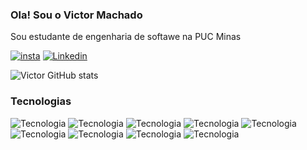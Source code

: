 ### Ola! Sou o Victor Machado


Sou estudante de engenharia de softawe na PUC Minas


[![insta](https://img.shields.io/badge/Instagram-E4405F?style=for-the-badge&logo=instagram&logoColor=white
)](https://www.instagram.com/victor_machad003/)
[![Linkedin](https://img.shields.io/badge/LinkedIn-0077B5?style=for-the-badge&logo=linkedin&logoColor=white
)](https://www.linkedin.com/in/victormachado003/)

![Victor GitHub stats](https://github-readme-stats.vercel.app/api?username=thoth003&show_icons=true&theme=dracula)

### Tecnologias 


![Tecnologia](https://img.shields.io/badge/HTML5-E34F26?style=for-the-badge&logo=html5&logoColor=white
)
![Tecnologia](https://img.shields.io/badge/CSS3-1572B6?style=for-the-badge&logo=css3&logoColor=white
)
![Tecnologia](https://img.shields.io/badge/C-00599C?style=for-the-badge&logo=c&logoColor=white
)
![Tecnologia](https://img.shields.io/badge/C%2B%2B-00599C?style=for-the-badge&logo=c%2B%2B&logoColor=white
)
![Tecnologia](https://img.shields.io/badge/Java-ED8B00?style=for-the-badge&logo=openjdk&logoColor=white
)
![Tecnologia](https://img.shields.io/badge/MySQL-00000F?style=for-the-badge&logo=mysql&logoColor=white
)
![Tecnologia](https://img.shields.io/badge/Microsoft_Office-D83B01?style=for-the-badge&logo=microsoft-office&logoColor=white
)
![Tecnologia](https://img.shields.io/badge/Bootstrap-563D7C?style=for-the-badge&logo=bootstrap&logoColor=white
)
![Tecnologia](https://img.shields.io/badge/JavaScript-323330?style=for-the-badge&logo=javascript&logoColor=F7DF1E
)
